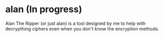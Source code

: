 # alan (In progress)
Alan The Ripper (or just alan) is a tool designed by me to help with decrypthing ciphers even when you don't know the encryption methods.  
